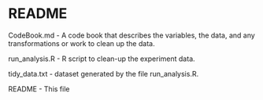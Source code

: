 # README


CodeBook.md - A code book that describes the variables, the data, and any transformations or work to clean up the data.

run_analysis.R - R script to clean-up the experiment data.

tidy_data.txt - dataset generated by the file run_analysis.R.

README - This file
